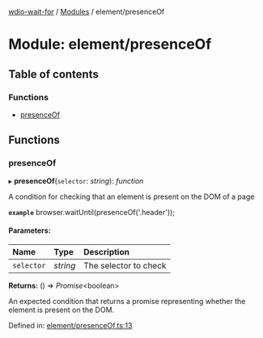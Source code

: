 [wdio-wait-for](../README.md) / [Modules](../modules.md) / element/presenceOf

# Module: element/presenceOf

## Table of contents

### Functions

- [presenceOf](element_presenceof.md#presenceof)

## Functions

### presenceOf

▸ **presenceOf**(`selector`: *string*): *function*

A condition for checking that an element is present on the DOM of a page

**`example`** 
browser.waitUntil(presenceOf('.header'));

#### Parameters:

| Name | Type | Description |
| :------ | :------ | :------ |
| `selector` | *string* | The selector to check |

**Returns:** () => *Promise*<boolean\>

An expected condition that returns a promise
    representing whether the element is present on the DOM.

Defined in: [element/presenceOf.ts:13](https://github.com/elaichenkov/wdio-wait-for/blob/8456462/src/element/presenceOf.ts#L13)

